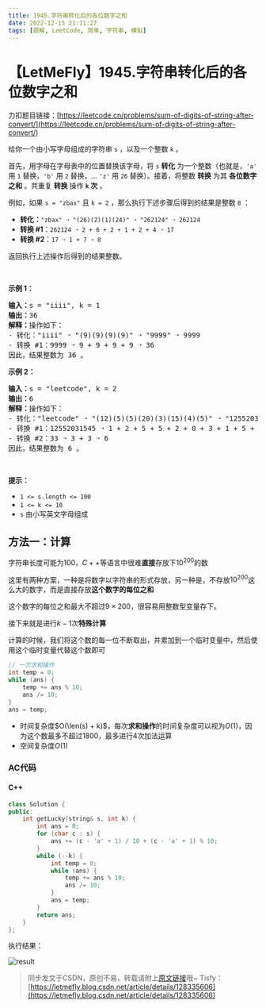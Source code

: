 ```yaml
---
title: 1945.字符串转化后的各位数字之和
date: 2022-12-15 21:11:27
tags: [题解, LeetCode, 简单, 字符串, 模拟]
---
```


# 【LetMeFly】1945.字符串转化后的各位数字之和

力扣题目链接：[https://leetcode.cn/problems/sum-of-digits-of-string-after-convert/](https://leetcode.cn/problems/sum-of-digits-of-string-after-convert/)

<p>给你一个由小写字母组成的字符串 <code>s</code> ，以及一个整数 <code>k</code> 。</p>

<p>首先，用字母在字母表中的位置替换该字母，将 <code>s</code> <strong>转化</strong> 为一个整数（也就是，<code>'a'</code> 用 <code>1</code> 替换，<code>'b'</code> 用 <code>2</code> 替换，... <code>'z'</code> 用 <code>26</code> 替换）。接着，将整数 <strong>转换</strong> 为其 <strong>各位数字之和</strong> 。共重复 <strong>转换</strong> 操作 <strong><code>k</code> 次</strong> 。</p>

<p>例如，如果 <code>s = "zbax"</code> 且 <code>k = 2</code> ，那么执行下述步骤后得到的结果是整数 <code>8</code> ：</p>

<ul>
	<li><strong>转化：</strong><code>"zbax" ➝ "(26)(2)(1)(24)" ➝ "262124" ➝ 262124</code></li>
	<li><strong>转换 #1</strong>：<code>262124&nbsp;➝ 2 + 6 + 2 + 1 + 2 + 4&nbsp;➝ 17</code></li>
	<li><strong>转换 #2</strong>：<code>17 ➝ 1 + 7 ➝ 8</code></li>
</ul>

<p>返回执行上述操作后得到的结果整数。</p>

<p>&nbsp;</p>

<p><strong>示例 1：</strong></p>

<pre>
<strong>输入：</strong>s = "iiii", k = 1
<strong>输出：</strong>36
<strong>解释：</strong>操作如下：
- 转化："iiii" ➝ "(9)(9)(9)(9)" ➝ "9999" ➝ 9999
- 转换 #1：9999 ➝ 9 + 9 + 9 + 9 ➝ 36
因此，结果整数为 36 。
</pre>

<p><strong>示例 2：</strong></p>

<pre>
<strong>输入：</strong>s = "leetcode", k = 2
<strong>输出：</strong>6
<strong>解释：</strong>操作如下：
- 转化："leetcode" ➝ "(12)(5)(5)(20)(3)(15)(4)(5)" ➝ "12552031545" ➝ 12552031545
- 转换 #1：12552031545 ➝ 1 + 2 + 5 + 5 + 2 + 0 + 3 + 1 + 5 + 4 + 5 ➝ 33
- 转换 #2：33 ➝ 3 + 3 ➝ 6
因此，结果整数为 6 。
</pre>

<p>&nbsp;</p>

<p><strong>提示：</strong></p>

<ul>
	<li><code>1 &lt;= s.length &lt;= 100</code></li>
	<li><code>1 &lt;= k &lt;= 10</code></li>
	<li><code>s</code> 由小写英文字母组成</li>
</ul>


    
## 方法一：计算

字符串长度可能为$100$，$C++$等语言中很难**直接**存放下$10^{200}$的数

这里有两种方案，一种是将数字以字符串的形式存放，另一种是，不存放$10^{200}$这么大的数字，而是直接存放**这个数字的每位之和**

这个数字的每位之和最大不超过$9\times200$，很容易用整数型变量存下。

接下来就是进行$k-1$次**特殊计算**

计算的时候，我们将这个数的每一位不断取出，并累加到一个临时变量中，然后使用这个临时变量代替这个数即可

```cpp
// 一次求和操作
int temp = 0;
while (ans) {
    temp += ans % 10;
    ans /= 10;
}
ans = temp;
```

+ 时间复杂度$O(\len(s) + k)$，每次**求和操作**的时间复杂度可以视为$O(1)$，因为这个数最多不超过$1800$，最多进行$4$次加法运算
+ 空间复杂度$O(1)$

### AC代码

#### C++

```cpp
class Solution {
public:
    int getLucky(string& s, int k) {
        int ans = 0;
        for (char c : s) {
            ans += (c - 'a' + 1) / 10 + (c - 'a' + 1) % 10;
        }
        while (--k) {
            int temp = 0;
            while (ans) {
                temp += ans % 10;
                ans /= 10;
            }
            ans = temp;
        }
        return ans;
    }
};
```

执行结果：

![result](https://cors.tisfy.eu.org/https://img-blog.csdnimg.cn/46c814525c5f4fa78291e38021c5586d.jpeg#pic_center)

> 同步发文于CSDN，原创不易，转载请附上[原文链接](https://blog.letmefly.xyz/2022/12/15/LeetCode%201945.%E5%AD%97%E7%AC%A6%E4%B8%B2%E8%BD%AC%E5%8C%96%E5%90%8E%E7%9A%84%E5%90%84%E4%BD%8D%E6%95%B0%E5%AD%97%E4%B9%8B%E5%92%8C/)哦~
> Tisfy：[https://letmefly.blog.csdn.net/article/details/128335606](https://letmefly.blog.csdn.net/article/details/128335606)
